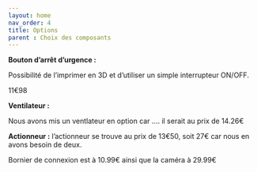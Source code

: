 ```yaml
---
layout: home
nav_order: 4
title: Options
parent : Choix des composants
---
```


**Bouton d’arrêt d’urgence :**  


Possibilité de l’imprimer en 3D et d’utiliser un simple interrupteur ON/OFF.   


11€98  

  
**Ventilateur :**

Nous avons mis un ventlateur en option car .... il serait au prix de 14.26€ 

**Actionneur :** l’actionneur se trouve au prix de 13€50, soit 27€ car nous en avons besoin de deux.  

Bornier de connexion est à 10.99€ ainsi que la caméra à 29.99€ 